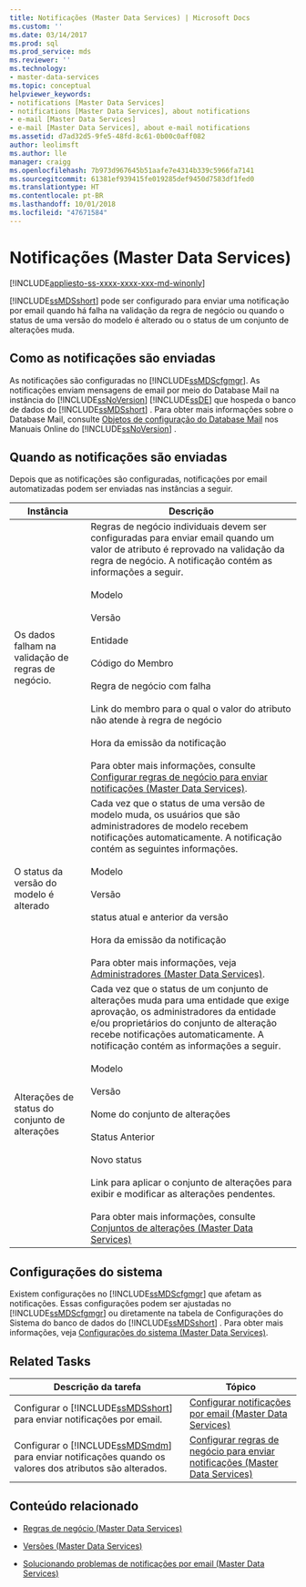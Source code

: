 ```yaml
---
title: Notificações (Master Data Services) | Microsoft Docs
ms.custom: ''
ms.date: 03/14/2017
ms.prod: sql
ms.prod_service: mds
ms.reviewer: ''
ms.technology:
- master-data-services
ms.topic: conceptual
helpviewer_keywords:
- notifications [Master Data Services]
- notifications [Master Data Services], about notifications
- e-mail [Master Data Services]
- e-mail [Master Data Services], about e-mail notifications
ms.assetid: d7ad32d5-9fe5-48fd-8c61-0b00c0aff082
author: leolimsft
ms.author: lle
manager: craigg
ms.openlocfilehash: 7b973d967645b51aafe7e4314b339c5966fa7141
ms.sourcegitcommit: 61381ef939415fe019285def9450d7583df1fed0
ms.translationtype: HT
ms.contentlocale: pt-BR
ms.lasthandoff: 10/01/2018
ms.locfileid: "47671584"
---
```

# <a name="notifications-master-data-services"></a>Notificações (Master Data Services)

[!INCLUDE[appliesto-ss-xxxx-xxxx-xxx-md-winonly](../includes/appliesto-ss-xxxx-xxxx-xxx-md-winonly.md)]

  [!INCLUDE[ssMDSshort](../includes/ssmdsshort-md.md)] pode ser configurado para enviar uma notificação por email quando há falha na validação da regra de negócio ou quando o status de uma versão do modelo é alterado ou o status de um conjunto de alterações muda.  
  
## <a name="how-notifications-are-sent"></a>Como as notificações são enviadas  
 As notificações são configuradas no [!INCLUDE[ssMDScfgmgr](../includes/ssmdscfgmgr-md.md)]. As notificações enviam mensagens de email por meio do Database Mail na instância do [!INCLUDE[ssNoVersion](../includes/ssnoversion-md.md)] [!INCLUDE[ssDE](../includes/ssde-md.md)] que hospeda o banco de dados do [!INCLUDE[ssMDSshort](../includes/ssmdsshort-md.md)] . Para obter mais informações sobre o Database Mail, consulte [Objetos de configuração do Database Mail](../relational-databases/database-mail/database-mail-configuration-objects.md) nos Manuais Online do [!INCLUDE[ssNoVersion](../includes/ssnoversion-md.md)] .  
  
## <a name="when-notifications-are-sent"></a>Quando as notificações são enviadas  
 Depois que as notificações são configuradas, notificações por email automatizadas podem ser enviadas nas instâncias a seguir.  
  
|Instância|Descrição|  
|--------------|-----------------|  
|Os dados falham na validação de regras de negócio.|Regras de negócio individuais devem ser configuradas para enviar email quando um valor de atributo é reprovado na validação da regra de negócio. A notificação contém as informações a seguir.<br /><br /> Modelo<br /><br /> Versão<br /><br /> Entidade<br /><br /> Código do Membro<br /><br /> Regra de negócio com falha<br /><br /> Link do membro para o qual o valor do atributo não atende à regra de negócio<br /><br /> Hora da emissão da notificação<br /><br /> Para obter mais informações, consulte [Configurar regras de negócio para enviar notificações &#40;Master Data Services&#41;](../master-data-services/configure-business-rules-to-send-notifications-master-data-services.md).|  
|O status da versão do modelo é alterado|Cada vez que o status de uma versão de modelo muda, os usuários que são administradores de modelo recebem notificações automaticamente. A notificação contém as seguintes informações.<br /><br /> Modelo<br /><br /> Versão<br /><br /> status atual e anterior da versão<br /><br /> Hora da emissão da notificação<br /><br /> Para obter mais informações, veja [Administradores &#40;Master Data Services&#41;](../master-data-services/administrators-master-data-services.md).|  
|Alterações de status do conjunto de alterações|Cada vez que o status de um conjunto de alterações muda para uma entidade que exige aprovação, os administradores da entidade e/ou proprietários do conjunto de alteração recebe notificações automaticamente. A notificação contém as informações a seguir.<br /><br /> Modelo<br /><br /> Versão<br /><br /> Nome do conjunto de alterações<br /><br /> Status Anterior<br /><br /> Novo status<br /><br /> Link para aplicar o conjunto de alterações para exibir e modificar as alterações pendentes.<br /><br /> Para obter mais informações, consulte [Conjuntos de alterações &#40;Master Data Services&#41;](../master-data-services/changesets-master-data-services.md)|  
  
## <a name="system-settings"></a>Configurações do sistema  
 Existem configurações no [!INCLUDE[ssMDScfgmgr](../includes/ssmdscfgmgr-md.md)] que afetam as notificações. Essas configurações podem ser ajustadas no [!INCLUDE[ssMDScfgmgr](../includes/ssmdscfgmgr-md.md)] ou diretamente na tabela de Configurações do Sistema do banco de dados do [!INCLUDE[ssMDSshort](../includes/ssmdsshort-md.md)] . Para obter mais informações, veja [Configurações do sistema &#40;Master Data Services&#41;](../master-data-services/system-settings-master-data-services.md).  
  
## <a name="related-tasks"></a>Related Tasks  
  
|Descrição da tarefa|Tópico|  
|----------------------|-----------|  
|Configurar o [!INCLUDE[ssMDSshort](../includes/ssmdsshort-md.md)] para enviar notificações por email.|[Configurar notificações por email &#40;Master Data Services&#41;](../master-data-services/configure-email-notifications-master-data-services.md)|  
|Configurar o [!INCLUDE[ssMDSmdm](../includes/ssmdsmdm-md.md)] para enviar notificações quando os valores dos atributos são alterados.|[Configurar regras de negócio para enviar notificações &#40;Master Data Services&#41;](../master-data-services/configure-business-rules-to-send-notifications-master-data-services.md)|  
  
## <a name="related-content"></a>Conteúdo relacionado  
  
-   [Regras de negócio &#40;Master Data Services&#41;](../master-data-services/business-rules-master-data-services.md)  
  
-   [Versões &#40;Master Data Services&#41;](../master-data-services/versions-master-data-services.md)  
  
-   [Solucionando problemas de notificações por email (Master Data Services)](http://social.technet.microsoft.com/wiki/contents/articles/troubleshooting-email-notifications-master-data-services.aspx)  
  
  
